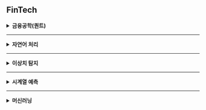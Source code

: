 ## FinTech

<details>
<summary><strong>금융공학(퀀트)</strong></summary>

- 국내 주식 데이터 수집 [![Python](https://img.shields.io/badge/Python-3776AB?logo=python&logoColor=fff)](./py/국내%20주식%20데이터%20수집.py)

- 퀀트 전략을 이용한 종목 선정 [![Python](https://img.shields.io/badge/Python-3776AB?logo=python&logoColor=fff)](./py/퀀트%20전략을%20이용한%20종목%20선정.py)

- 트레이딩을 위한 기술적 지표 [![Open In Colab](https://colab.research.google.com/assets/colab-badge.svg)](https://colab.research.google.com/drive/1-WC1M_34fR-bE57zffNJnyPxZWjvnppR?usp=sharing)

- 성과 지표 구현 [![Open In Colab](https://colab.research.google.com/assets/colab-badge.svg)](https://colab.research.google.com/drive/1QBSR_kuYYbls2ySgb49CQNCk4k_xSfbS?usp=sharing)

- 주식 모멘텀 전략 구현 [![Open In Colab](https://colab.research.google.com/assets/colab-badge.svg)](https://colab.research.google.com/drive/1uG5cF6WFpypkZPDGhUYNmR5IZhAc8JdH?usp=sharing)

- 원자재 밸류 전략 [![Open In Colab](https://colab.research.google.com/assets/colab-badge.svg)](https://colab.research.google.com/drive/1wp2MTKQE-k3Y2FvLjU_riZrOZJ83tqTN?usp=sharing)

</details>

---

<details>
<summary><strong>자연어 처리</strong></summary>

- 한국어 금융 뉴스 긍정, 부정 분류 [![Open In Colab](https://colab.research.google.com/assets/colab-badge.svg)](https://colab.research.google.com/drive/1xl6_rzcck9CSzMIaGuH-KYRwuhak2PL1?usp=sharing)

- Seq2Seq의 Encoder로 뉴스기사 토픽 예측하기 [![Open In Colab](https://colab.research.google.com/assets/colab-badge.svg)](https://colab.research.google.com/drive/1JfwtZDjSQSEoKYpteR7Z6km4bEScJnBG?usp=sharing)

    > Seq2Seq [![YouTube](https://img.shields.io/badge/-YouTube-red?logo=YouTube&logoColor=white&style=flat)](https://www.youtube.com/watch?v=qwfLTwesx6k&t=220s)  

</details>

---

<details>
<summary><strong>이상치 탐지</strong></summary>

- 신용카드 사기거래 탐지 [![Open In Colab](https://colab.research.google.com/assets/colab-badge.svg)](https://colab.research.google.com/drive/17RTwnrg2CMFReG-GIUnHwohWyM7ENqgI?usp=sharing)

    > Isolation Forest [![Notion](https://img.shields.io/badge/Notion-black?style=flat&logo=notion&logoColor=white)](https://www.notion.so/Isolation-Forest-25d47a380dc88067a642ddeb19d2069a?source=copy_link)  

</details>

---

<details>
<summary><strong>시계열 예측</strong></summary>

- LSTM을 활용해 주가 예측 모델 구현하기 [![Open In Colab](https://colab.research.google.com/assets/colab-badge.svg)](https://colab.research.google.com/drive/1WWSSEMdffI4x2brjQhMXSpCgbx83e7MD?usp=sharing)

    > LSTM [![YouTube](https://img.shields.io/badge/-YouTube-red?logo=YouTube&logoColor=white&style=flat)](https://www.youtube.com/watch?v=HXa7Ah87_gM&t=2018s)

</details>

---

<details>
<summary><strong>머신러닝</strong></summary>

- 부동산 가격 예측 [![Open In Colab](https://colab.research.google.com/assets/colab-badge.svg)](https://colab.research.google.com/drive/1QbT2WXh_aTKu37HoYCFgHD2OoZDjjl-L?usp=sharing)

</details>